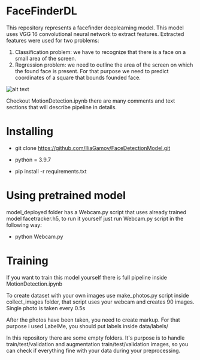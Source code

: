 # FaceFinderDL
This repository represents a facefinder deeplearning model.
This model uses VGG 16 convolutional neural network to extract features. Extracted features were used for two problems:

  1) Classification problem: we have to recognize that there is a face on a small area of the screen. 
  2) Regression problem: we need to outline the area of the screen on which the found face is present. For that purpose we need to predict coordinates of a square that bounds founded face.

![alt text](https://github.com/IliaGamov/FaceDetectionModel/blob/main/readme_images/facedetection.PNG?raw=true)

Checkout MotionDetection.ipynb there are many comments and text sections that will describe pipeline in details.

# Installing

- git clone https://github.com/IliaGamov/FaceDetectionModel.git

- python = 3.9.7

- pip install -r requirements.txt

# Using pretrained model
model_deployed folder has a Webcam.py script that uses already trained model facetracker.h5, to run it yourself just run Webcam.py script in the following way:

- python Webcam.py 

# Training
If you want to train this model yourself there is full pipeline inside MotionDetection.ipynb

To create dataset with your own images use make_photos.py script inside collect_images folder, that script uses your webcam and creates 90 images. Single photo is taken every 0.5s

After the photos have been taken, you need to create markup. For that purpose i used LabelMe, you should put labels inside data/labels/ 

In this repository there are some empty folders. It's purpose is to handle train/test/validation and augmentation train/test/validation images, so you can check if everything fine with your data during your preprocessing.



